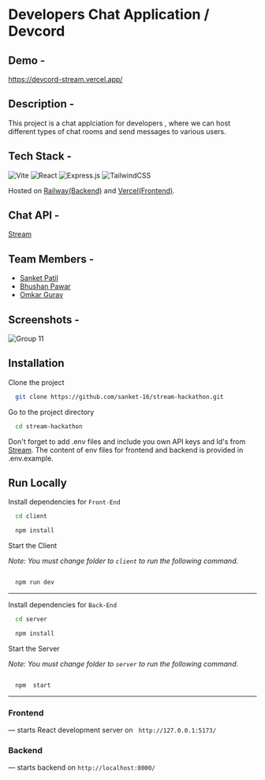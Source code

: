 # Developers Chat Application / Devcord

## Demo -

https://devcord-stream.vercel.app/

## Description - 
This project is a chat applciation for developers , where we can host different types of chat rooms and send messages to various users.

## Tech Stack -

![Vite](https://img.shields.io/badge/vite-%23646CFF.svg?style=for-the-badge&logo=vite&logoColor=white)
![React](https://img.shields.io/badge/react-%2320232a.svg?style=for-the-badge&logo=react&logoColor=%2361DAFB)
![Express.js](https://img.shields.io/badge/express.js-%23404d59.svg?style=for-the-badge&logo=express&logoColor=%2361DAFB)
![TailwindCSS](https://img.shields.io/badge/tailwindcss-%2338B2AC.svg?style=for-the-badge&logo=tailwind-css&logoColor=white)

Hosted on [Railway(Backend)](https://railway.app) and [Vercel(Frontend)](https://vercel.com).

## Chat API -

[Stream](https://getstream.io/)

## Team Members -

* [Sanket Patil](https://github.com/sanket-16)
* [Bhushan Pawar](https://github.com/Bhushan9001)
* [Omkar Gurav](https://github.com/omkarguravv)

## Screenshots -

![Group 11](https://user-images.githubusercontent.com/64531568/208296416-218780d8-dac3-4edd-b5b9-c181ba456ecd.png)


## Installation

Clone the project

```bash
  git clone https://github.com/sanket-16/stream-hackathon.git
```

  Go to the project directory

```bash
  cd stream-hackathon
```

Don't forget to add .env files and include you own API keys and Id's from [Stream](https://getstream.io).
The content of env files for frontend and backend is provided in .env.example.

## Run Locally

Install dependencies for `Front-End`

```bash
  cd client

  npm install
```
Start the Client

  *Note: You must change folder to `client` to run the following command.*
```bash

  npm run dev
```


---
Install dependencies for `Back-End`

```bash
  cd server

  npm install
```

Start the Server

 *Note: You must change folder to `server` to run the following command.*
```bash

  npm  start
```

---

### Frontend
 &mdash; starts React development server on `
http://127.0.0.1:5173/`


### Backend
 &mdash; starts backend on `http://localhost:8000/`

